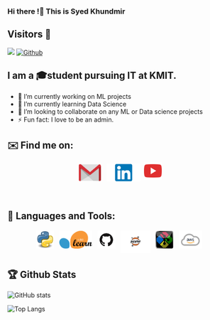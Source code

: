 ### Hi there !👋 This is Syed Khundmir
## Visitors 👀

![](https://visitor-badge.laobi.icu/badge?page_id=syedkhundmir62995.syedkhundmir62995)
[![Github](https://img.shields.io/github/followers/syedkhundmir62995?label=Followers&logo=Github)](https://github.com/syedkhundmir62995)

## I am a 🎓student pursuing IT at KMIT.

- 🔭 I’m currently working on ML projects
- 🌱 I’m currently learning Data Science
- 👯 I’m looking to collaborate on any ML or Data science projects
- ⚡ Fun fact: I love to be an admin.


## ✉️ Find me on:

<p align="center">
  <a href="mailto:syedkhundmir62995@gmail.com"> <img src="https://github.com/syedkhundmir62995/syedkhundmir62995/blob/main/Icons/mail.png" alt="mail" height="40" style="vertical-align:top; margin:4px"></a>
 <a href="https://www.linkedin.com/in/syed-khundmir-5025441b8/" target="_blank" rel="noopener noreferrer"> <img src="https://github.com/syedkhundmir62995/syedkhundmir62995/blob/main/Icons/LinkedIn.png" alt="linkedin" height="40" style="vertical-align:top; margin:4px"></a>
    <a href="https://www.youtube.com/channel/UC2vSG_zmFVzjSl53lo0QIxQ"> <img src="https://github.com/syedkhundmir62995/syedkhundmir62995/blob/main/Icons/youtube.png" alt="youtube" height="40" style="vertical-align:top; margib:4px"></a>
 
</p>

<br />

## 🧰 Languages and Tools:
<p align="center">
<img src="https://github.com/syedkhundmir62995/syedkhundmir62995/blob/main/Icons/Python.png" alt="Python" height="40" style="vertical-align:top; margin:4px">
<img src="https://github.com/syedkhundmir62995/syedkhundmir62995/blob/main/Icons/sklearn.png" alt="ML" height="40" style="vertical-align:top; margin:4px">
<img src="https://github.com/syedkhundmir62995/syedkhundmir62995/blob/main/Icons/GitHub.png" alt="Github" height="40" style="vertical-align:top; margin:4px">
<img src="https://github.com/syedkhundmir62995/syedkhundmir62995/blob/main/Icons/python-jupyter-notebook.png" alt="Jupyter" height="50" style="vertical-align:top; margin:4px">
<img src="https://github.com/syedkhundmir62995/syedkhundmir62995/blob/main/Icons/Git%20Bash.png" alt="Git Bash" height="40" style="vertical-align:top; margin:4px">
<img src="https://github.com/syedkhundmir62995/syedkhundmir62995/blob/main/Icons/cloud.png" alt="aws" height="40" style="vertical-align:top; margin:4px">
</p>

## :trophy: Github Stats 
![GitHub stats](https://github-readme-stats.vercel.app/api?username=syedkhundmir62995&show_icons=true&theme=tokyonight)

![Top Langs](https://github-readme-stats.vercel.app/api/top-langs/?username=syedkhundmir62995&theme=tokyonight)
